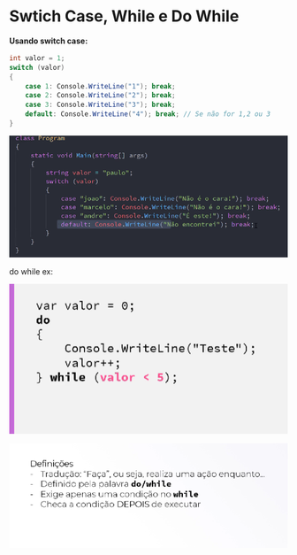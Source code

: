 # Swtich Case, While e Do While

**Usando switch case:**

```csharp
int valor = 1;
switch (valor)
{
	case 1: Console.WriteLine("1"); break;
	case 2: Console.WriteLine("2"); break;
	case 3: Console.WriteLine("3"); break;
	default: Console.WriteLine("4"); break; // Se não for 1,2 ou 3
}
```

![Untitled](Swtich%20Case,%20While%20e%20Do%20While%206b9a33ca065f42f2813bc7a328227dd9/Untitled.png)

do while ex:

![Untitled](Swtich%20Case,%20While%20e%20Do%20While%206b9a33ca065f42f2813bc7a328227dd9/Untitled%201.png)

![Untitled](Swtich%20Case,%20While%20e%20Do%20While%206b9a33ca065f42f2813bc7a328227dd9/Untitled%202.png)